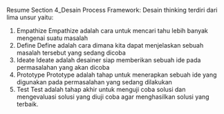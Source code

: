 Resume Section 4_Desain Process Framework:
Desain thinking terdiri dari lima unsur yaitu:
1. Empathize
Empathize adalah cara untuk mencari tahu lebih banyak mengenai suatu masalah 
2. Define
Define adalah cara dimana kita dapat menjelaskan sebuah masalah tersebut yang sedang dicoba
3. Ideate
Ideate adalah desainer siap memberikan sebuah ide pada permasalahan yang akan dicoba
4. Prototype
Prototype adalah tahap untuk menerapkan sebuah ide yang digunakan pada permasalahan yang sedang dilakukan
5. Test
Test adalah tahap akhir untuk menguji coba solusi dan mengevaluasi solusi yang diuji coba agar menghasilkan solusi yang terbaik.

